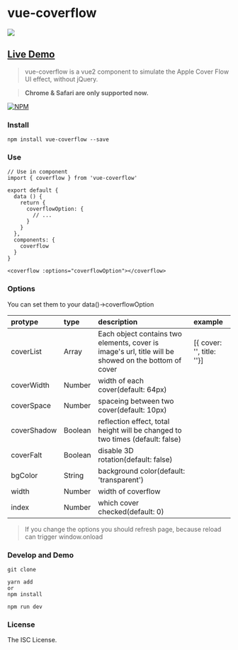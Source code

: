 # vue-coverflow

![](http://ogu51f989.bkt.clouddn.com/vue-coverflow.jpeg)

## [Live Demo](ogu51f989.bkt.clouddn.com)

> vue-coverflow is a vue2 component to simulate the Apple Cover Flow UI effect, without jQuery.

> **Chrome & Safari are only supported now.**

[![NPM](https://nodei.co/npm/vue-coverflow.png?downloads=true&downloadRank=true&stars=true)](https://nodei.co/npm/vue-coverflow/)

### Install

```
npm install vue-coverflow --save
```

### Use

```
// Use in component
import { coverflow } from 'vue-coverflow'

export default {
  data () {
    return {
      coverflowOption: {
        // ...
      }
    }
  },
  components: {
    coverflow
  }
}
```

```
<coverflow :options="coverflowOption"></coverflow>
```

### Options

You can set them to your data()->coverflowOption

| protype        | type         | description    | example |
| :------------- |:-------------|:---------------| :------ |
| coverList      | Array        |  Each object contains two elements, cover is image's url, title will be showed on the bottom of cover |  [{ cover: '', title: ''}] |
| coverWidth     | Number       |  width of each cover(default: 64px)             |       |
| coverSpace     | Number       |  spaceing between two cover(default: 10px)                     |       |
| coverShadow    | Boolean      |  reflection effect, total height will be changed to two times (default: false)                      |       |
| coverFalt      | Boolean      |  disable 3D rotation(default: false)      |       |
| bgColor        | String       |  background color(default: 'transparent')                    |       |
| width          | Number       |  width of coverflow |  |
| index          | Number       |  which cover checked(default: 0) |  |

> If you change the options you should refresh page, because reload can trigger window.onload

### Develop and Demo

```
git clone

yarn add
or
npm install

npm run dev
```

### License

The ISC License.
